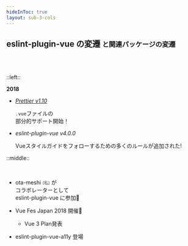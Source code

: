 ```yaml
---
hideInToc: true
layout: sub-3-cols
---
```


## eslint-plugin-vue の変遷 <small>と関連パッケージの変遷</small>

<br><br>

::left::

<div v-motion-x :initial="{ opacity: 0 }" :enter="{ opacity: 1 }" :visible="{ opacity: 1 }" >

**2018**

- [_Prettier v1.10_](https://prettier.io/blog/2018/01/10/1.10.0.html)

  <div class="hist-detail">

  `.vue`ファイルの<br>部分的サポート開始！

  </div>

- _eslint-plugin-vue v4.0.0_

  <div class="hist-detail">

  Vueスタイルガイドをフォローするための多くのルールが追加された!

  </div>

</div>

::middle::

<div v-motion-x :initial="{ opacity: 0 }" :enter="{ opacity: 1, transition: { delay: 300 } }" :visible="{ opacity: 1, transition: { delay: 300 } }" >

<p><br></p>

- ota-meshi <span style="font-size: 80%;opacity: 0.8;">(私)</span> が<br>コラボレーターとして<br> eslint-plugin-vue に参加🎉

- Vue Fes Japan 2018 開催🎉

  - Vue 3 Plan発表

- eslint-plugin-vue-a11y 登場

</div>
